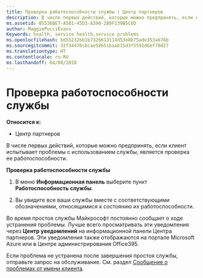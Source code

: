 ```yaml
---
title: Проверка работоспособности службы | Центр партнеров
description: В числе первых действий, которые можно предпринять, если клиент испытывает проблемы с использованием службы, является проверка ее работоспособности.
ms.assetid: 05536BE7-A581-45D3-A390-2B9F139B5C6D
author: MaggiePucciEvans
Keywords: health, service health,service problems
ms.openlocfilehash: bd55232bb1b7326613114d53e8b75ade353a676b
ms.sourcegitcommit: 32f34476cbcae58651baab15d3f5591d6ef70d27
ms.translationtype: HT
ms.contentlocale: ru-RU
ms.lasthandoff: 04/08/2018
---
```

# <a name="check-service-health"></a>Проверка работоспособности службы

**Относится к:**

-  Центр партнеров

В числе первых действий, которые можно предпринять, если клиент испытывает проблемы с использованием службы, является проверка ее работоспособности.

**Проверка работоспособности службы**

1.  В меню **Информационная панель** выберите пункт **Работоспособность службы**. 

2.  Вы увидите все ваши службы вместе с соответствующими обозначениями, относящимися к состоянию их работоспособности. 

Во время простоя службы Майкрософт постоянно сообщает о ходе устранения проблемы. Лучше всего просматривать эти уведомления через **Центр уведомлений** на информационной панели Центра партнеров. Эти уведомления также отображаются на портале Microsoft Azure или в Центре администрирования Office395.

Если проблема не устранена после завершения простоя службы, отправьте запрос на обслуживание. См. раздел [Сообщение о проблемах от имени клиента](report-problems-on-behalf-of-a-customer.md).

 

 



